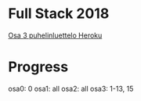 # Full Stack 2018

[Osa 3 puhelinluettelo Heroku](https://osa3-puhelinluettelo.herokuapp.com/)

# Progress

osa0: 0
osa1: all
osa2: all
osa3: 1-13, 15